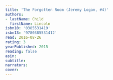 ```yaml
---
title: 'The Forgotten Room (Jeremy Logan, #4)'
authors:
- lastName: Child
  firstName: Lincoln
isbn10: '0385531419'
isbn13: '9780385531412'
read: 2016-08-26
rating: 3
yearPublished: 2015
reading: false
asin:
subtitle:
narrators:
cover:
---
```

